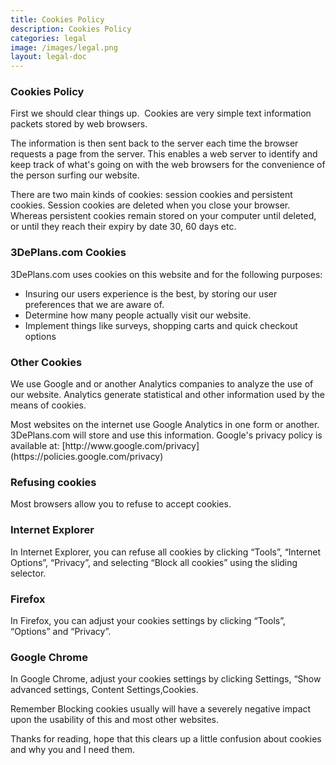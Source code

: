 ```yaml
---
title: Cookies Policy 
description: Cookies Policy
categories: legal
image: /images/legal.png
layout: legal-doc 
---
```

<section class="blog-navigation">
<div class="text-container">
<div class="post-content">
<h3>Cookies Policy</h3>
<p>First we should clear things up.  Cookies are very simple text information packets stored by web browsers.</p>

<p>The information is then sent back to the server each time the browser requests a page from the server. This enables a web server to identify and keep track of what's going on with the web browsers for the convenience of the person surfing our website.</p>

<p>There are two main kinds of cookies: session cookies and persistent cookies. Session cookies are deleted when you close your browser.  Whereas persistent cookies remain stored on your computer until deleted, or until they reach their expiry by date 30, 60 days etc.</p>

<h3>3DePlans.com Cookies</h3>

<p>3DePlans.com uses cookies on this website and for the following purposes:</p>

<ul>
  <li>Insuring our users experience is the best, by storing our user preferences that we are aware of.</li>
  <li>Determine how many people actually visit our website.</li>
  <li>Implement things like surveys, shopping carts and quick checkout options</li>
  </ul>

<h3>Other Cookies</h3>

<p>We use Google and or another Analytics companies to analyze the use of our website. Analytics generate statistical and other information used by the means of cookies.</p>


<p>Most websites on the internet use Google Analytics in one form or another. 3DePlans.com will store and use this information. Google's privacy policy is available at: [http://www.google.com/privacy](https://policies.google.com/privacy)</p>


<h3>Refusing cookies</h3>
<p>Most browsers allow you to refuse to accept cookies.</p>


<h3>Internet Explorer</h3>
<p>In Internet Explorer, you can refuse all cookies by clicking “Tools”, “Internet Options”, “Privacy”, and selecting “Block all cookies” using the sliding selector.</p>


<h3>Firefox</h3>
<p>In Firefox, you can adjust your cookies settings by clicking “Tools”, “Options” and “Privacy”.</p>


<h3>Google Chrome</h3>
<p>In Google Chrome, adjust your cookies settings by clicking Settings, &#8220;Show advanced settings, Content Settings,Cookies.</p>

<p>Remember Blocking cookies usually will have a severely negative impact upon the usability of this and most other websites.</p>

<p>Thanks for reading, hope that this clears up a little confusion about cookies and why you and I need them.</p>

</div></div></section>